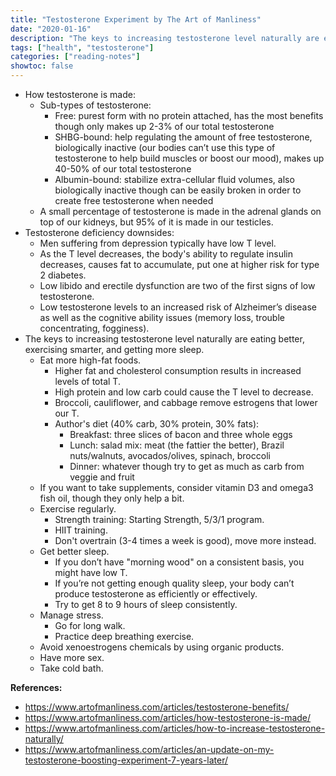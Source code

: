 ```yaml
---
title: "Testosterone Experiment by The Art of Manliness"
date: "2020-01-16"
description: "The keys to increasing testosterone level naturally are eating better, exercising smarter, and getting more sleep."
tags: ["health", "testosterone"]
categories: ["reading-notes"]
showtoc: false
---
```


- How testosterone is made:
  - Sub-types of testosterone:
    - Free: purest form with no protein attached, has the most benefits though only makes up 2-3% of our total testosterone
    - SHBG-bound: help regulating the amount of free testosterone, biologically inactive (our bodies can’t use this type of testosterone to help build muscles or boost our mood), makes up 40-50% of our total testosterone
    - Albumin-bound: stabilize extra-cellular fluid volumes, also biologically inactive though can be easily broken in order to create free testosterone when needed
  - A small percentage of testosterone is made in the adrenal glands on top of our kidneys, but 95% of it is made in our testicles.
- Testosterone deficiency downsides:
  - Men suffering from depression typically have low T level.
  - As the T level decreases, the body's ability to regulate insulin decreases, causes fat to accumulate, put one at higher risk for type 2 diabetes.
  - Low libido and erectile dysfunction are two of the first signs of low testosterone.
  - Low testosterone levels to an increased risk of Alzheimer’s disease as well as the cognitive ability issues (memory loss, trouble concentrating, fogginess).
- The keys to increasing testosterone level naturally are eating better, exercising smarter, and getting more sleep.
  - Eat more high-fat foods.
    - Higher fat and cholesterol consumption results in increased levels of total T.
    - High protein and low carb could cause the T level to decrease.
    - Broccoli, cauliflower, and cabbage remove estrogens that lower our T.
    - Author's diet (40% carb, 30% protein, 30% fats):
      - Breakfast: three slices of bacon and three whole eggs
      - Lunch: salad mix: meat (the fattier the better), Brazil nuts/walnuts, avocados/olives, spinach, broccoli
      - Dinner: whatever though try to get as much as carb from veggie and fruit
  - If you want to take supplements, consider vitamin D3 and omega3 fish oil, though they only help a bit.
  - Exercise regularly.
    - Strength training: Starting Strength, 5/3/1 program.
    - HIIT training.
    - Don't overtrain (3-4 times a week is good), move more instead.
  - Get better sleep.
    - If you don’t have "morning wood" on a consistent basis, you might have low T.
    - If you’re not getting enough quality sleep, your body can’t produce testosterone as efficiently or effectively.
    - Try to get 8 to 9 hours of sleep consistently.
  - Manage stress.
    - Go for long walk.
    - Practice deep breathing exercise.
  - Avoid xenoestrogens chemicals by using organic products.
  - Have more sex.
  - Take cold bath.

**References:**
- <https://www.artofmanliness.com/articles/testosterone-benefits/>
- <https://www.artofmanliness.com/articles/how-testosterone-is-made/>
- <https://www.artofmanliness.com/articles/how-to-increase-testosterone-naturally/>
- <https://www.artofmanliness.com/articles/an-update-on-my-testosterone-boosting-experiment-7-years-later/>
